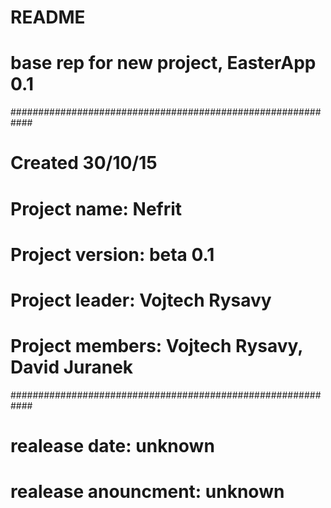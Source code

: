 # README 
# base rep for new project, EasterApp 0.1
############################################################
# Created 30/10/15
# Project name: Nefrit
# Project version: beta 0.1
# Project leader: Vojtech Rysavy
# Project members: Vojtech Rysavy, David Juranek
############################################################
# realease date: unknown
# realease anouncment: unknown

